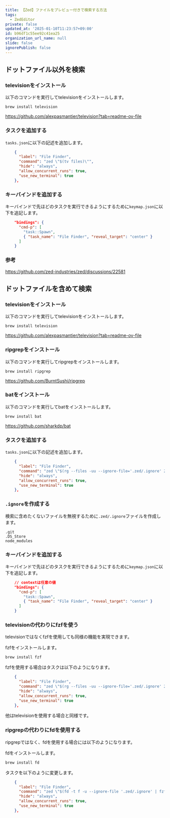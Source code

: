```yaml
---
title: 【Zed】ファイルをプレビュー付きで検索する方法
tags:
  - ZedEditor
private: false
updated_at: '2025-01-10T11:23:57+09:00'
id: b96df1c55ee92c41ea25
organization_url_name: null
slide: false
ignorePublish: false
---
```

## ドットファイル以外を検索

### televisionをインストール

以下のコマンドを実行してtelevisionをインストールします。

```terminal
brew install television
```

https://github.com/alexpasmantier/television?tab=readme-ov-file

### タスクを追加する

`tasks.json`に以下の記述を追加します。

```tasks.json
    {
      "label": "File Finder",
      "command": "zed \"$(tv files)\"",
      "hide": "always",
      "allow_concurrent_runs": true,
      "use_new_terminal": true
    },
```

### キーバインドを追加する

キーバインドで先ほどのタスクを実行できるようにするために`keymap.json`に以下を追記します。

```jsonc:keymap.json
    "bindings": {
      "cmd-p": [
        "task::Spawn",
        { "task_name": "File Finder", "reveal_target": "center" }
      ]
    }
```

### 参考

https://github.com/zed-industries/zed/discussions/22581

## ドットファイルを含めて検索

### televisionをインストール

以下のコマンドを実行してtelevisionをインストールします。

```terminal
brew install television
```

https://github.com/alexpasmantier/television?tab=readme-ov-file

### ripgrepをインストール

以下のコマンドを実行してripgrepをインストールします。

```terminal
brew install ripgrep
```

https://github.com/BurntSushi/ripgrep

### batをインストール

以下のコマンドを実行してbatをインストールします。

```terminal
brew install bat
```

https://github.com/sharkdp/bat

### タスクを追加する

`tasks.json`に以下の記述を追加します。

```tasks.json
    {
      "label": "File Finder",
      "command": "zed \"$(rg --files -uu --ignore-file='.zed/.ignore' 2> /dev/null | tv --preview 'bat -n -f -r:100 \"{0}\"')\"",
      "hide": "always",
      "allow_concurrent_runs": true,
      "use_new_terminal": true
    },
```

### `.ignore`を作成する

検索に含めたくないファイルを無視するために`.zed/.ignore`ファイルを作成します。

```.ignore
.git
.DS_Store
node_modules
```

### キーバインドを追加する

キーバインドで先ほどのタスクを実行できるようにするために`keymap.json`に以下を追記します。

```jsonc:keymap.json
    // contextは任意の値
    "bindings": {
      "cmd-p": [
        "task::Spawn",
        { "task_name": "File Finder", "reveal_target": "center" }
      ]
    }
```

### televisionの代わりにfzfを使う

televisionではなくfzfを使用しても同様の機能を実現できます。

fzfをインストールします。

```terminal
brew install fzf
```

fzfを使用する場合はタスクは以下のようになります。

```tasks.json
    {
      "label": "File Finder",
      "command": "zed \"$(rg --files -uu --ignore-file='.zed/.ignore' 2> /dev/null | fzf --preview='bat -n -f -r:100 {}')\"",
      "hide": "always",
      "allow_concurrent_runs": true,
      "use_new_terminal": true
    },
```

他はtelevisionを使用する場合と同様です。

### ripgrepの代わりにfdを使用する

ripgrepではなく、fdを使用する場合には以下のようになります。

fdをインストールします。

```terminal
brew install fd
```

タスクを以下のように変更します。

```tasks.json
    {
      "label": "File Finder",
      "command": "zed \"$(fd -t f -u --ignore-file '.zed/.ignore' | fzf --preview='bat -n -f -r:100 {}')\"",
      "hide": "always",
      "allow_concurrent_runs": true,
      "use_new_terminal": true
    },
```

